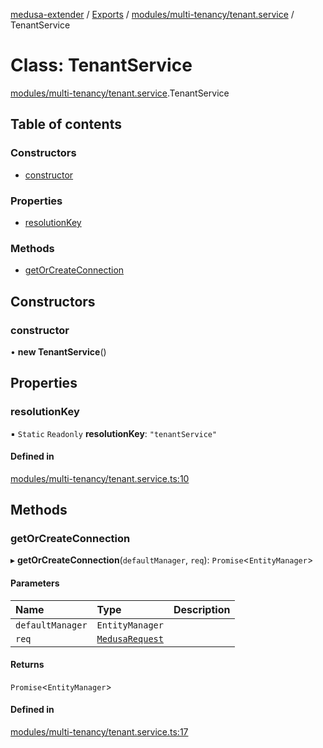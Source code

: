 [medusa-extender](../README.md) / [Exports](../modules.md) / [modules/multi-tenancy/tenant.service](../modules/modules_multi_tenancy_tenant_service.md) / TenantService

# Class: TenantService

[modules/multi-tenancy/tenant.service](../modules/modules_multi_tenancy_tenant_service.md).TenantService

## Table of contents

### Constructors

- [constructor](modules_multi_tenancy_tenant_service.TenantService.md#constructor)

### Properties

- [resolutionKey](modules_multi_tenancy_tenant_service.TenantService.md#resolutionkey)

### Methods

- [getOrCreateConnection](modules_multi_tenancy_tenant_service.TenantService.md#getorcreateconnection)

## Constructors

### constructor

• **new TenantService**()

## Properties

### resolutionKey

▪ `Static` `Readonly` **resolutionKey**: ``"tenantService"``

#### Defined in

[modules/multi-tenancy/tenant.service.ts:10](https://github.com/adrien2p/medusa-extender/blob/dcdc178/src/modules/multi-tenancy/tenant.service.ts#L10)

## Methods

### getOrCreateConnection

▸ **getOrCreateConnection**(`defaultManager`, `req`): `Promise`<`EntityManager`\>

#### Parameters

| Name | Type | Description |
| :------ | :------ | :------ |
| `defaultManager` | `EntityManager` |  |
| `req` | [`MedusaRequest`](../modules/core_types.md#medusarequest) |  |

#### Returns

`Promise`<`EntityManager`\>

#### Defined in

[modules/multi-tenancy/tenant.service.ts:17](https://github.com/adrien2p/medusa-extender/blob/dcdc178/src/modules/multi-tenancy/tenant.service.ts#L17)
